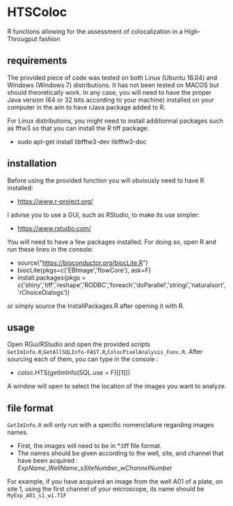 # HTSColoc
R functions allowing for the assessment of colocalization in a High-Througput fashion

requirements
-----------

The provided piece of code was tested on both Linux (Ubuntu 16.04) and Windows (Windows 7) distributions. It has not been tested on MACOS but should theoretically work. In any case, you will need to have the proper Java version (64 or 32 bits according to your machine) installed on your computer in the aim to have rJava package added to R.

For Linux distributions, you might need to install additionnal packages such as fftw3 so that you can install the R tiff package:

- sudo apt-get install libfftw3-dev libfftw3-doc


installation
------------

Before using the provided function you will obviously need to have R installed:

- https://www.r-project.org/ 

I advise you to use a GUI, such as RStudio, to make its use simpler:

- https://www.rstudio.com/

You will need to have a few packages installed. For doing so, open R and run these lines in the console:

- source("https://bioconductor.org/biocLite.R")
- biocLite(pkgs=c('EBImage','flowCore'), ask=F)
- install.packages(pkgs = c('shiny','tiff','reshape','RODBC','foreach','doParallel','stringi','naturalsort','rChoiceDialogs'))

or simply source the InstallPackages.R after opening it with R.

usage
------------
Open RGui/RStudio and open the provided scripts ```GetImInfo.R```,```GetAllSQLInfo-FAST.R```,```ColocPixelAnalysis_Func.R```. After sourcing each of them, you can type in the console :

- coloc.HTS(getImInfo(SQL.use = F)[[1]])

A window will open to select the location of the images you want to analyze.

file format
------------
```GetImInfo.R``` will only run with a specific nomenclature regarding images names.

- First, the images will need to be in *.tiff file format.
- The names should be given according to the well, site, and channel that have been acquired : *ExpName*_*WellName*_s*SiteNumber*_w*ChannelNumber* 

For example, if you have acquired an image from the well A01 of a plate, on site 1, using the first channel of your microscope, its name should be ```MyExp_A01_s1_w1.TIF```

